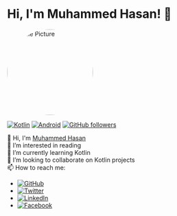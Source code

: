 # Hi, I'm Muhammed Hasan! 👋

<a href="https://github.com/CodeByHasan">
  <img src="https://avatars.githubusercontent.com/u/175490975?s=400&u=449820fe8195b0ba9afedfab334cbd9f1e6ac735&v=4" alt="Profile Picture" width="200" height="200" style="border-radius:50%;">
</a>

[![Kotlin](https://img.shields.io/badge/Kotlin-7F52FF?style=flat&logo=kotlin&logoColor=white)](https://kotlinlang.org/)
[![Android](https://img.shields.io/badge/Android-3DDC84?style=flat&logo=android&logoColor=white)](https://source.android.com/)
[![GitHub followers](https://img.shields.io/github/followers/CodeByHasan?style=social)](https://github.com/CodeByHasan)

👋 Hi, I'm [Muhammed Hasan](https://twitter.com/minimalframer)  
👀 I’m interested in reading  
🌱 I’m currently learning Kotlin  
💞️ I’m looking to collaborate on Kotlin projects  
📫 How to reach me:

- [![GitHub](https://img.shields.io/badge/GitHub-@CodeByHasan-181717?style=flat&logo=github&logoColor=white)](https://github.com/CodeByHasan)
- [![Twitter](https://img.shields.io/badge/Twitter-@minimalframer-1DA1F2?style=flat&logo=twitter&logoColor=white)](https://twitter.com/minimalframer)
- [![LinkedIn](https://img.shields.io/badge/LinkedIn-@minimalframer-0077B5?style=flat&logo=linkedin&logoColor=white)](https://www.linkedin.com/in/minimalframer)
- [![Facebook](https://img.shields.io/badge/Facebook-@mr.jihad.hasan-1877F2?style=flat&logo=facebook&logoColor=white)](https://www.facebook.com/mr.jihad.hasan)

